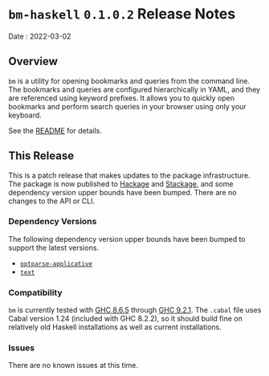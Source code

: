# `bm-haskell` `0.1.0.2` Release Notes

Date
: 2022-03-02

## Overview

`bm` is a utility for opening bookmarks and queries from the command line.
The bookmarks and queries are configured hierarchically in YAML, and they are
referenced using keyword prefixes.  It allows you to quickly open bookmarks
and perform search queries in your browser using only your keyboard.

See the [README][] for details.

[README]: <https://github.com/ExtremaIS/bm-haskell#readme>

## This Release

This is a patch release that makes updates to the package infrastructure.  The
package is now published to [Hackage][] and [Stackage][], and some dependency
version upper bounds have been bumped.  There are no changes to the API or
CLI.

[Hackage]: <https://hackage.haskell.org/package/bm>
[Stackage]: <https://stackage.org/package/bm>

### Dependency Versions

The following dependency version upper bounds have been bumped to support the
latest versions.

* [`optparse-applicative`](https://hackage.haskell.org/package/optparse-applicative)
* [`text`](https://hackage.haskell.org/package/text)

### Compatibility

`bm` is currently tested with [GHC 8.6.5][] through [GHC 9.2.1][].  The
`.cabal` file uses Cabal version 1.24 (included with GHC 8.2.2), so it should
build fine on relatively old Haskell installations as well as current
installations.

[GHC 8.6.5]: <https://www.haskell.org/ghc/download_ghc_8_6_5.html>
[GHC 9.2.1]: <https://www.haskell.org/ghc/download_ghc_9_2_1.html>

### Issues

There are no known issues at this time.
